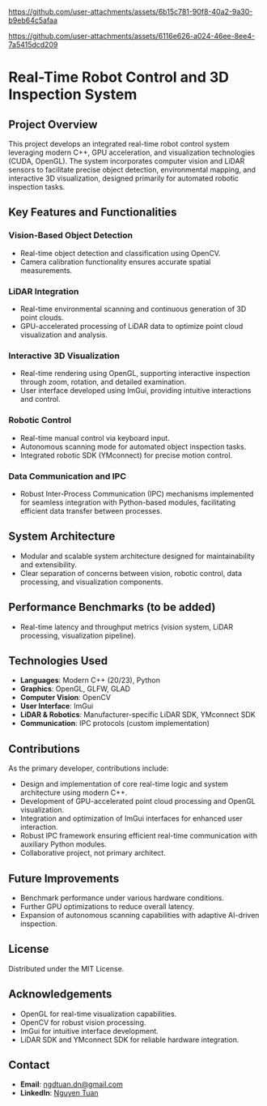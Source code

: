 
https://github.com/user-attachments/assets/6b15c781-90f8-40a2-9a30-b9eb64c5afaa

https://github.com/user-attachments/assets/6116e626-a024-46ee-8ee4-7a5415dcd209


# Real-Time Robot Control and 3D Inspection System

## Project Overview

This project develops an integrated real-time robot control system leveraging modern C++, GPU acceleration, and visualization technologies (CUDA, OpenGL). The system incorporates computer vision and LiDAR sensors to facilitate precise object detection, environmental mapping, and interactive 3D visualization, designed primarily for automated robotic inspection tasks.

## Key Features and Functionalities

### Vision-Based Object Detection
- Real-time object detection and classification using OpenCV.
- Camera calibration functionality ensures accurate spatial measurements.

### LiDAR Integration
- Real-time environmental scanning and continuous generation of 3D point clouds.
- GPU-accelerated processing of LiDAR data to optimize point cloud visualization and analysis.

### Interactive 3D Visualization
- Real-time rendering using OpenGL, supporting interactive inspection through zoom, rotation, and detailed examination.
- User interface developed using ImGui, providing intuitive interactions and control.

### Robotic Control
- Real-time manual control via keyboard input.
- Autonomous scanning mode for automated object inspection tasks.
- Integrated robotic SDK (YMconnect) for precise motion control.

### Data Communication and IPC
- Robust Inter-Process Communication (IPC) mechanisms implemented for seamless integration with Python-based modules, facilitating efficient data transfer between processes.

## System Architecture
- Modular and scalable system architecture designed for maintainability and extensibility.
- Clear separation of concerns between vision, robotic control, data processing, and visualization components.

## Performance Benchmarks (to be added)
- Real-time latency and throughput metrics (vision system, LiDAR processing, visualization pipeline).

## Technologies Used
- **Languages**: Modern C++ (20/23), Python
- **Graphics**: OpenGL, GLFW, GLAD
- **Computer Vision**: OpenCV
- **User Interface**: ImGui
- **LiDAR & Robotics**: Manufacturer-specific LiDAR SDK, YMconnect SDK
- **Communication**: IPC protocols (custom implementation)

## Contributions
As the primary developer, contributions include:
- Design and implementation of core real-time logic and system architecture using modern C++.
- Development of GPU-accelerated point cloud processing and OpenGL visualization.
- Integration and optimization of ImGui interfaces for enhanced user interaction.
- Robust IPC framework ensuring efficient real-time communication with auxiliary Python modules.
- Collaborative project, not primary architect.
## Future Improvements
- Benchmark performance under various hardware conditions.
- Further GPU optimizations to reduce overall latency.
- Expansion of autonomous scanning capabilities with adaptive AI-driven inspection.

## License
Distributed under the MIT License.

## Acknowledgements
- OpenGL for real-time visualization capabilities.
- OpenCV for robust vision processing.
- ImGui for intuitive interface development.
- LiDAR SDK and YMconnect SDK for reliable hardware integration.

## Contact
- **Email**: ngdtuan.dn@gmail.com
- **LinkedIn**: [Nguyen Tuan](https://www.linkedin.com/in/nguyen-tuan-a2a589128/)
